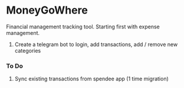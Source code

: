 # MoneyGoWhere
Financial management tracking tool. Starting first with expense management.

1. Create a telegram bot to login, add transactions, add / remove new categories

### To Do
1. Sync existing transactions from spendee app (1 time migration)
